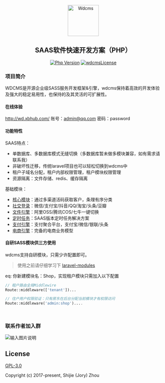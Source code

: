 <p align="center"><a href="http://wd.xbhub.com" target="_blank" rel="noopener noreferrer"><img width="100" src="http://cdn.xbhub.com/wdcms.png" alt="Wdcms"></a></p>

<h2 align="center">SAAS软件快速开发方案（PHP）</h2>

<div align="center">

<a href="https://www.php.net"><img src="https://img.shields.io/badge/php-%3E=7.4-brightgreen.svg?maxAge=2592000" alt="Php Version"></a>
  <a href="https://github.com/mochat-cloud/mochat/blob/master/LICENSE"><img src="https://img.shields.io/badge/license-GPL3-blue" alt="wdcmsLicense"></a>

</div>

### 项目简介

WDCMS是开源企业级SASS服务开发框架&引擎，wdcms保持着高效的开发体验及强大的稳定易用性，也保持的及其灵活的可扩展性。

#### 在线体验

http://wd.xbhub.com/
账号：admin@qq.com
密码：password

#### 功能特性

SAAS特点：
*  单数据库、多数据库模式无缝切换（多数据库暂未做多模块兼容，如有需求请联系我）
*  非破坏性迁移，传统laravel项目也可以轻松切换到wdcms中
*  租户子域名分配，租户内部权限管理，租户模块权限管理
*  资源隔离：文件存储、redis、缓存隔离

基础模块：

* [核心模块](https://gitee.com/wdcms/core-module)：通过多渠道活码获取客户，条理有序分类
* [社交登录](https://gitee.com/wdcms/social-module)：微信/支付宝/抖音/QQ/淘宝/头条/豆瓣
* [文件引擎](https://gitee.com/wdcms/file-module)：阿里OSS/腾讯COS/七牛一键切换
* [定时任务](https://gitee.com/wdcms/task-module)：SAAS版本定时任务解决方案
* [支付引擎](https://gitee.com/wdcms/payment-module)：支付聚合平台，支付宝/微信/银联/头条
* [电商引擎](https://gitee.com/wdcms/shop-module)：完备的电商业务模型

#### 自研SASS模块供三方使用

wdcms支持自研模块，只需少许配置即可。
> 使用之前请仔细学习下 [laravel-modules](https://github.com/nWidart/laravel-modules)

eq: 你新建模块名：Shop，实现租户模块只需加入以下配置
```php
// 租户路由全局Middlewire
Route::middleware(['tenant'])...

// 住户用户权限验证：只有房东在后台分配当前模块才有权限访问
Route::middleware('admin:shop')....

			
```
### 联系作者加入群

![输入图片说明](http://cdn.xbhub.com/code.jpg)

## License

[GPL-3.0](https://gitee.com/wdcms/wdcms/blob/master/LICENSE)

Copyright (c) 2017-present, Shijie (Jory) Zhou
